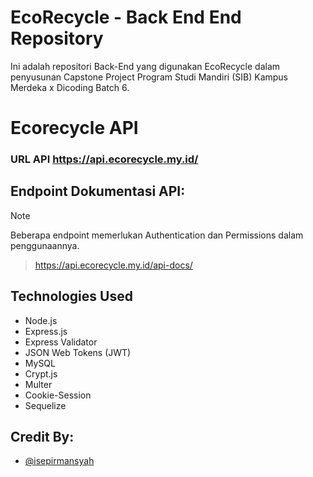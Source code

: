 # EcoRecycle - Back End End Repository

Ini adalah repositori Back-End yang digunakan EcoRecycle dalam penyusunan Capstone Project Program Studi Mandiri (SIB) Kampus Merdeka x Dicoding Batch 6.

# Ecorecycle API

### URL API https://api.ecorecycle.my.id/

## Endpoint Dokumentasi API:

> [!NOTE]
> Beberapa endpoint memerlukan Authentication dan Permissions dalam penggunaannya.

> https://api.ecorecycle.my.id/api-docs/

## Technologies Used

- Node.js
- Express.js
- Express Validator
- JSON Web Tokens (JWT)
- MySQL
- Crypt.js
- Multer
- Cookie-Session
- Sequelize

## Credit By:

- [@isepirmansyah](https://github.com/isepirmansyah)
